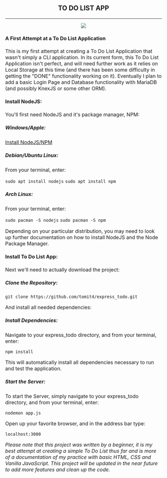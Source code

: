 ## <p style="text-align:center">TO DO LIST APP</p>

---
<center><image src="./do_thing_01.jpg"></center>

<font size = "3">

#### A First Attempt at a To Do List Application
This is my first attempt at creating a To Do List Application that wasn't simply a CLI application.  In its current form, this To Do List Application isn't perfect, and will need further work as it relies on Local Storage at this time (and there has been some difficulty in getting the "DONE" functionality working on it). Eventually I plan to add a basic Login Page and Database functionality with MariaDB (and possibly KnexJS or some other ORM).

#### Install NodeJS:
You'll first need NodeJS and it's package manager, NPM:

##### Windows/Apple:

[Install NodeJS/NPM](https://nodejs.org/en/download/)

##### Debian/Ubuntu Linux:

From your terminal, enter:

```sudo apt install nodejs```
```sudo apt install npm```

##### Arch Linux:

From your terminal, enter:

```sudo pacman -S nodejs```
```sudo pacman -S npm```

Depending on your particular distribution, you may need to look up further documentation on how to install NodeJS and the Node Package Manager.

#### Install To Do List App:

Next we'll need to actually download the project:

##### Clone the Repository:

```git clone https://github.com/tomit4/express_todo.git```

And install all needed dependencies:

##### Install Dependencies:

Navigate to your express_todo directory, and from your terminal, enter:

```npm install```

This will automatically install all dependencies necessary to run and test the application.

##### Start the Server:

To start the Server, simply navigate to your express_todo directory, and from your terminal, enter:

```nodemon app.js```

Open up your favorite browser, and in the address bar type:

```localhost:3000```

<font size="3">

*Please note that this project was written by a beginner, it is my best attempt at creating a simple To Do List thus far and is more of a documentation of my practice with basic HTML, CSS and Vanilla JavaScript.  This project will be updated in the near future to add more features and clean up the code.*